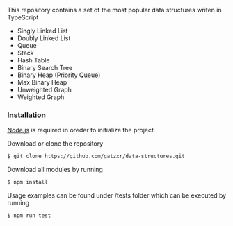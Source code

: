 

This repository contains a set of the most popular data structures writen in TypeScript
- Singly Linked List
- Doubly Linked List
- Queue
- Stack
- Hash Table
- Binary Search Tree
- Binary Heap (Priority Queue)
- Max Binary Heap
- Unweighted Graph
- Weighted Graph


### Installation

[Node.js](https://nodejs.org/) is required in oreder to initialize the project.

Download or clone the repository
```sh
$ git clone https://github.com/gatzxr/data-structures.git
```
Download all modules by running
```sh
$ npm install
```
Usage examples can be found under /tests folder which can be executed by running
```sh
$ npm run test
```

